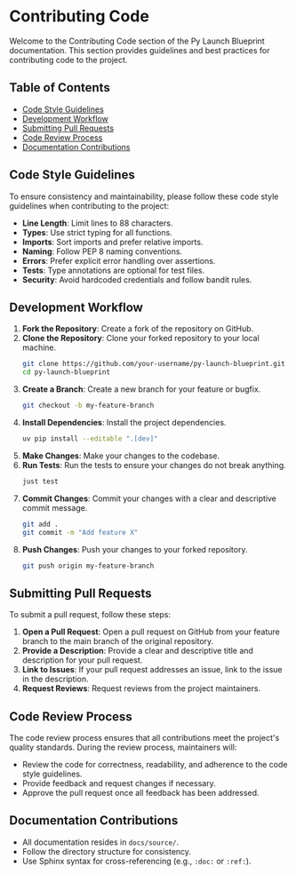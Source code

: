 # Contributing Code

Welcome to the Contributing Code section of the Py Launch Blueprint documentation. This section provides guidelines and best practices for contributing code to the project.

## Table of Contents

- [Code Style Guidelines](#code-style-guidelines)
- [Development Workflow](#development-workflow)
- [Submitting Pull Requests](#submitting-pull-requests)
- [Code Review Process](#code-review-process)
- [Documentation Contributions](#documentation-contributions)

## Code Style Guidelines

To ensure consistency and maintainability, please follow these code style guidelines when contributing to the project:

- **Line Length**: Limit lines to 88 characters.
- **Types**: Use strict typing for all functions.
- **Imports**: Sort imports and prefer relative imports.
- **Naming**: Follow PEP 8 naming conventions.
- **Errors**: Prefer explicit error handling over assertions.
- **Tests**: Type annotations are optional for test files.
- **Security**: Avoid hardcoded credentials and follow bandit rules.

## Development Workflow

1. **Fork the Repository**: Create a fork of the repository on GitHub.
2. **Clone the Repository**: Clone your forked repository to your local machine.
   ```bash
   git clone https://github.com/your-username/py-launch-blueprint.git
   cd py-launch-blueprint
   ```
3. **Create a Branch**: Create a new branch for your feature or bugfix.
   ```bash
   git checkout -b my-feature-branch
   ```
4. **Install Dependencies**: Install the project dependencies.
   ```bash
   uv pip install --editable ".[dev]"
   ```
5. **Make Changes**: Make your changes to the codebase.
6. **Run Tests**: Run the tests to ensure your changes do not break anything.
   ```bash
   just test
   ```
7. **Commit Changes**: Commit your changes with a clear and descriptive commit message.
   ```bash
   git add .
   git commit -m "Add feature X"
   ```
8. **Push Changes**: Push your changes to your forked repository.
   ```bash
   git push origin my-feature-branch
   ```

## Submitting Pull Requests

To submit a pull request, follow these steps:

1. **Open a Pull Request**: Open a pull request on GitHub from your feature branch to the main branch of the original repository.
2. **Provide a Description**: Provide a clear and descriptive title and description for your pull request.
3. **Link to Issues**: If your pull request addresses an issue, link to the issue in the description.
4. **Request Reviews**: Request reviews from the project maintainers.

## Code Review Process

The code review process ensures that all contributions meet the project's quality standards. During the review process, maintainers will:

- Review the code for correctness, readability, and adherence to the code style guidelines.
- Provide feedback and request changes if necessary.
- Approve the pull request once all feedback has been addressed.

## Documentation Contributions

- All documentation resides in `docs/source/`.
- Follow the directory structure for consistency.
- Use Sphinx syntax for cross-referencing (e.g., `:doc:` or `:ref:`).
